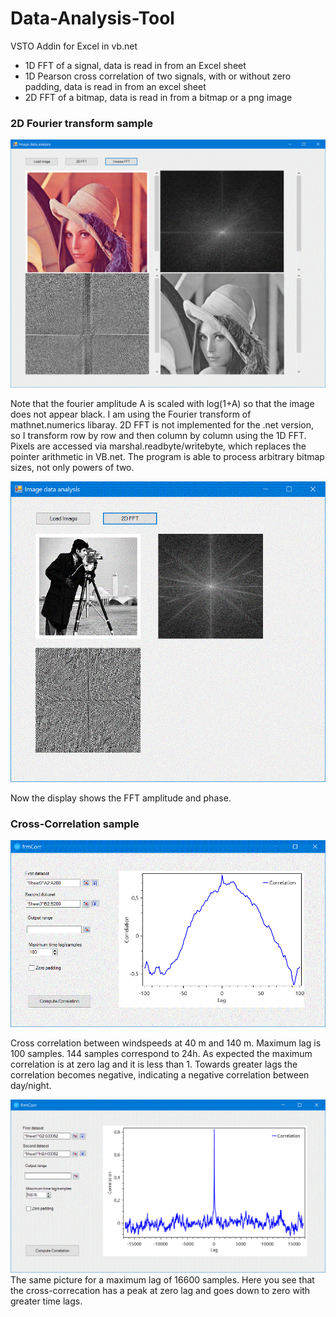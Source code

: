 # Data-Analysis-Tool
VSTO Addin for Excel in vb.net

- 1D FFT of a signal, data is read in from an Excel sheet
- 1D Pearson cross correlation of two signals, with or without zero padding, data is read in from an excel sheet
- 2D FFT of a bitmap, data is read in from a bitmap or a png image

### 2D Fourier transform sample
![2D FFT](https://github.com/Jens-Kluge/Data-Analysis-Tool/blob/master/screenshots/lena_fft.gif)

Note that the fourier amplitude A is scaled with log(1+A) so that the image does not appear black. I am using the Fourier transform of mathnet.numerics libaray. 2D FFT is not implemented for the .net version, so I transform row by row and then column by column using the 1D FFT. Pixels are accessed via marshal.readbyte/writebyte, which replaces the pointer arithmetic in VB.net. The program is able to process arbitrary bitmap sizes, not only powers of two.

![2D FFT2](https://github.com/Jens-Kluge/Data-Analysis-Tool/blob/master/screenshots/cameraman%2C%20amp%20and%20phase.GIF)

Now the display shows the FFT amplitude and phase.

### Cross-Correlation sample
![cross correlatioin](https://github.com/Jens-Kluge/Data-Analysis-Tool/blob/master/corr%20windspeed%2040-140%2C%20max%20lag%20100.GIF)

Cross correlation between windspeeds at 40 m and 140 m. Maximum lag is 100 samples. 144 samples correspond to 24h. As expected the maximum correlation is at zero lag and it is less than 1. Towards greater lags the correlation becomes negative, indicating a negative correlation between day/night.

![cross correlation](https://github.com/Jens-Kluge/Data-Analysis-Tool/blob/master/corr%20wind%20speed%2040-140%20max%20time%20lag%2016600.GIF)
The same picture for a maximum lag of 16600 samples. Here you see that the cross-correcation has a peak at zero lag and goes down to zero with greater time lags.
